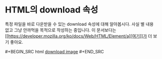 # HTML의 download 속성


특정 파일을 바로 다운받을 수 있는 download 속성에 대해 알아봅시다. 사실 별 내용 없고 그냥 안까먹을 목적으로 작성하는 중입니다. 이 문서보다는 [[https://developer.mozilla.org/ko/docs/Web/HTML/Element/a][여기]]가 더 보기 좋아요.

#+BEGIN_SRC html
<a href="https://imageURL.com" download>download image</a>
#+END_SRC

